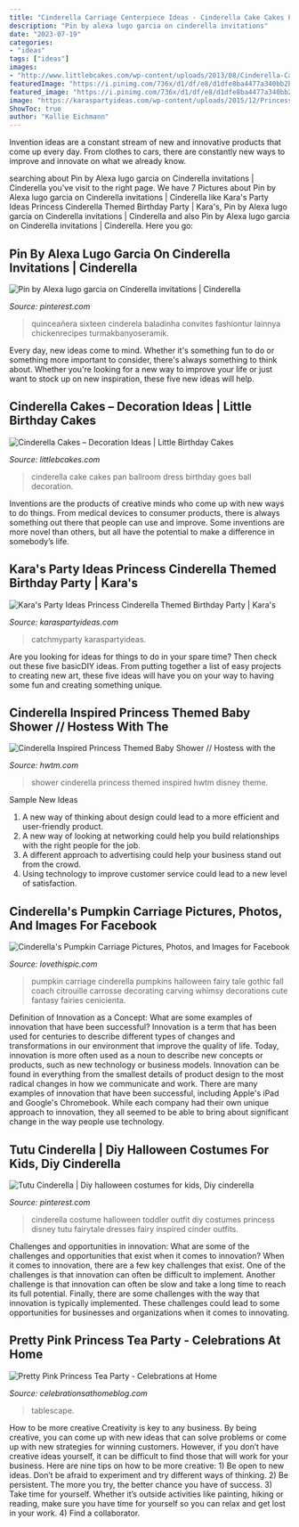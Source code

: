 ```yaml
---
title: "Cinderella Carriage Centerpiece Ideas - Cinderella Cake Cakes Pan Ballroom Dress Birthday Goes Ball Decoration"
description: "Pin by alexa lugo garcia on cinderella invitations"
date: "2023-07-19"
categories:
- "ideas"
tags: ["ideas"]
images:
- "http://www.littlebcakes.com/wp-content/uploads/2013/08/Cinderella-Cake-Pan.jpg"
featuredImage: "https://i.pinimg.com/736x/d1/df/e8/d1dfe8ba4477a340bb2b3c5a0527669c.jpg"
featured_image: "https://i.pinimg.com/736x/d1/df/e8/d1dfe8ba4477a340bb2b3c5a0527669c.jpg"
image: "https://karaspartyideas.com/wp-content/uploads/2015/12/Princess-Cinderella-Themed-Birthday-Party-via-Karas-Party-Ideas-KarasPartyIdeas.com23.jpg"
ShowToc: true
author: "Kallie Eichmann"
---
```



Invention ideas are a constant stream of new and innovative products that come up every day. From clothes to cars, there are constantly new ways to improve and innovate on what we already know. 

	

		
searching about Pin by Alexa lugo garcia on Cinderella invitations | Cinderella you've visit to the right page. We have 7 Pictures about Pin by Alexa lugo garcia on Cinderella invitations | Cinderella like Kara&#039;s Party Ideas Princess Cinderella Themed Birthday Party | Kara&#039;s, Pin by Alexa lugo garcia on Cinderella invitations | Cinderella and also Pin by Alexa lugo garcia on Cinderella invitations | Cinderella. Here you go:
		
    
## Pin By Alexa Lugo Garcia On Cinderella Invitations | Cinderella

<img loading=lazy src="https://i.pinimg.com/736x/d1/df/e8/d1dfe8ba4477a340bb2b3c5a0527669c.jpg" onerror="this.onerror=null;this.src='https://tse2.mm.bing.net/th?id=OIP.uo3mADoHLo-0zE13ORz3IQAAAA&amp;pid=15.1';" alt="Pin by Alexa lugo garcia on Cinderella invitations | Cinderella">

_Source: pinterest.com_

>quinceañera sixteen cinderela baladinha convites fashiontur lainnya chickenrecipes turmakbanyoseramik. 

	

Every day, new ideas come to mind. Whether it's something fun to do or something more important to consider, there's always something to think about. Whether you're looking for a new way to improve your life or just want to stock up on new inspiration, these five new ideas will help.

    
## Cinderella Cakes – Decoration Ideas | Little Birthday Cakes

<img loading=lazy src="http://www.littlebcakes.com/wp-content/uploads/2013/08/Cinderella-Cake-Pan.jpg" onerror="this.onerror=null;this.src='https://tse1.mm.bing.net/th?id=OIP.lV5edB6W2aDPM59flYXXwAHaKX&amp;pid=15.1';" alt="Cinderella Cakes – Decoration Ideas | Little Birthday Cakes">

_Source: littlebcakes.com_

>cinderella cake cakes pan ballroom dress birthday goes ball decoration. 

	

Inventions are the products of creative minds who come up with new ways to do things. From medical devices to consumer products, there is always something out there that people can use and improve. Some inventions are more novel than others, but all have the potential to make a difference in somebody’s life.

    
## Kara&#039;s Party Ideas Princess Cinderella Themed Birthday Party | Kara&#039;s

<img loading=lazy src="https://karaspartyideas.com/wp-content/uploads/2015/12/Princess-Cinderella-Themed-Birthday-Party-via-Karas-Party-Ideas-KarasPartyIdeas.com23.jpg" onerror="this.onerror=null;this.src='https://tse3.mm.bing.net/th?id=OIP.087mIbI0lMW_JLy6XZvLRwHaLG&amp;pid=15.1';" alt="Kara&#039;s Party Ideas Princess Cinderella Themed Birthday Party | Kara&#039;s">

_Source: karaspartyideas.com_

>catchmyparty karaspartyideas. 

	

Are you looking for ideas for things to do in your spare time? Then check out these five basicDIY ideas. From putting together a list of easy projects to creating new art, these five ideas will have you on your way to having some fun and creating something unique.

    
## Cinderella Inspired Princess Themed Baby Shower // Hostess With The

<img loading=lazy src="https://www.hwtm.com/wp-content/uploads/2013/07/cinderella-baby-shower.jpg" onerror="this.onerror=null;this.src='https://tse4.mm.bing.net/th?id=OIP.AE4wpDp_NkIOW_nXe5Fy2gHaJ7&amp;pid=15.1';" alt="Cinderella Inspired Princess Themed Baby Shower // Hostess with the">

_Source: hwtm.com_

>shower cinderella princess themed inspired hwtm disney theme. 

	

Sample New Ideas
1. A new way of thinking about design could lead to a more efficient and user-friendly product.
2. A new way of looking at networking could help you build relationships with the right people for the job.
3. A different approach to advertising could help your business stand out from the crowd.
4. Using technology to improve customer service could lead to a new level of satisfaction.

    
## Cinderella&#039;s Pumpkin Carriage Pictures, Photos, And Images For Facebook

<img loading=lazy src="http://www.lovethispic.com/uploaded_images/134944-Cinderella-s-Pumpkin-Carriage.jpg" onerror="this.onerror=null;this.src='https://tse4.mm.bing.net/th?id=OIP.w8LEsznx0K_zbJFkr5AH-gHaLH&amp;pid=15.1';" alt="Cinderella&#039;s Pumpkin Carriage Pictures, Photos, and Images for Facebook">

_Source: lovethispic.com_

>pumpkin carriage cinderella pumpkins halloween fairy tale gothic fall coach citrouille carrosse decorating carving whimsy decorations cute fantasy fairies cenicienta. 

	

Definition of Innovation as a Concept: What are some examples of innovation that have been successful?
Innovation is a term that has been used for centuries to describe different types of changes and transformations in our environment that improve the quality of life. Today, innovation is more often used as a noun to describe new concepts or products, such as new technology or business models. Innovation can be found in everything from the smallest details of product design to the most radical changes in how we communicate and work.
There are many examples of innovation that have been successful, including Apple's iPad and Google's Chromebook. While each company had their own unique approach to innovation, they all seemed to be able to bring about significant change in the way people use technology.

    
## Tutu Cinderella | Diy Halloween Costumes For Kids, Diy Cinderella

<img loading=lazy src="https://i.pinimg.com/originals/74/91/0b/74910b71f449817a5bd5db4bb916937b.jpg" onerror="this.onerror=null;this.src='https://tse1.mm.bing.net/th?id=OIP.4FgWHg-6tQ3qMfyHe-B58gHaLH&amp;pid=15.1';" alt="Tutu Cinderella | Diy halloween costumes for kids, Diy cinderella">

_Source: pinterest.com_

>cinderella costume halloween toddler outfit diy costumes princess disney tutu fairytale dresses fairy inspired cinder outfits. 

	

Challenges and opportunities in innovation: What are some of the challenges and opportunities that exist when it comes to innovation?
When it comes to innovation, there are a few key challenges that exist. One of the challenges is that innovation can often be difficult to implement. Another challenge is that innovation can often be slow and take a long time to reach its full potential. Finally, there are some challenges with the way that innovation is typically implemented. These challenges could lead to some opportunities for businesses and organizations when it comes to innovating.

    
## Pretty Pink Princess Tea Party - Celebrations At Home

<img loading=lazy src="https://celebrationsathomeblog.com/wp-content/uploads/2011/09/pink-princess-party-centerpiece.jpg" onerror="this.onerror=null;this.src='https://tse1.mm.bing.net/th?id=OIP.Y4f1cBXs94SwlROkz_QPfgHaI4&amp;pid=15.1';" alt="Pretty Pink Princess Tea Party - Celebrations at Home">

_Source: celebrationsathomeblog.com_

>tablescape. 

	

How to be more creative
Creativity is key to any business. By being creative, you can come up with new ideas that can solve problems or come up with new strategies for winning customers. However, if you don’t have creative ideas yourself, it can be difficult to find those that will work for your business. Here are nine tips on how to be more creative: 1) Be open to new ideas. Don’t be afraid to experiment and try different ways of thinking. 2) Be persistent. The more you try, the better chance you have of success. 3) Take time for yourself. Whether it’s outside activities like painting, hiking or reading, make sure you have time for yourself so you can relax and get lost in your work. 4) Find a collaborator.

